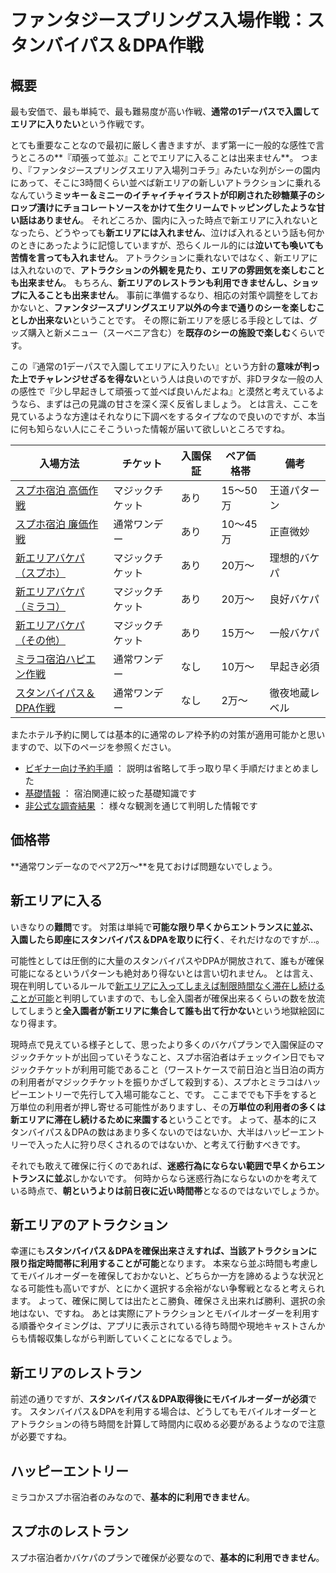 # ファンタジースプリングス入場作戦：スタンバイパス＆DPA作戦

## 概要

最も安価で、最も単純で、最も難易度が高い作戦、**通常の1デーパスで入園してエリアに入りたい**という作戦です。

とても重要なことなので最初に厳しく書きますが、まず第一に一般的な感性で言うところの**『頑張って並ぶ』ことでエリアに入ることは出来ません**。
つまり、『ファンタジースプリングスエリア入場列コチラ』みたいな列がシーの園内にあって、そこに3時間くらい並べば新エリアの新しいアトラクションに乗れるなんていう**ミッキー＆ミニーのイチャイチャイラストが印刷された砂糖菓子のシロップ漬けにチョコレートソースをかけて生クリームでトッピングしたような甘い話はありません**。
それどころか、園内に入った時点で新エリアに入れないとなったら、どうやっても**新エリアには入れません**、泣けば入れるという話も何かのときにあったように記憶していますが、恐らくルール的には**泣いても喚いても苦情を言っても入れません**。
アトラクションに乗れないではなく、新エリアには入れないので、**アトラクションの外観を見たり、エリアの雰囲気を楽しむことも出来ません**。
もちろん、**新エリアのレストランも利用できませんし、ショップに入ることも出来ません**。
事前に準備するなり、相応の対策や調整をしておかないと、**ファンタジースプリングスエリア以外の今まで通りのシーを楽しむことしか出来ない**ということです。
その際に新エリアを感じる手段としては、グッズ購入と新メニュー（スーベニア含む）を**既存のシーの施設で楽しむ**くらいです。

この『通常の1デーパスで入園してエリアに入りたい』という方針の**意味が判った上でチャレンジせざるを得ない**という人は良いのですが、非Dヲタな一般の人の感性で『少し早起きして頑張って並べば良いんだよね』と漠然と考えているようなら、まずは己の見識の甘さを深く深く反省しましょう。
とは言え、ここを見ているような方達はそれなりに下調べをするタイプなので良いのですが、本当に何も知らない人にこそこういった情報が届いて欲しいところですね。

| 入場方法 | チケット | 入園保証 | ペア価格帯 | 備考 |
| ------------- | ------------- | ------------- | ------------- | ------------- |
| [スプホ宿泊 高価作戦](./fsh_plan_fsh_exp.md)    | マジックチケット | あり | 15～50万 | 王道パターン |
| [スプホ宿泊 廉価作戦](./fsh_plan_fsh_rsn.md)    | 通常ワンデー     | あり | 10～45万 | 正直微妙 |
| [新エリアバケパ（スプホ）](./fsh_plan_vp_fsh.md)| マジックチケット | あり | 20万～ | 理想的バケパ |
| [新エリアバケパ（ミラコ）](./fsh_plan_vp_mrc.md)| マジックチケット | あり | 20万～ | 良好バケパ |
| [新エリアバケパ（その他）](./fsh_plan_vp_etc.md)| マジックチケット | あり | 15万～ | 一般バケパ |
| [ミラコ宿泊ハピエン作戦](./fsh_plan_mrc_he.md)  | 通常ワンデー     | なし | 10万～ | 早起き必須 |
| [スタンバイパス＆DPA作戦](./fsh_plan_sp_dpa.md) | 通常ワンデー     | なし | 2万～ | 徹夜地蔵レベル |

またホテル予約に関しては基本的に通常のレア枠予約の対策が適用可能かと思いますので、以下のページを参照ください。

* [ビギナー向け予約手順](./for_begginer.md) ： 説明は省略して手っ取り早く手順だけまとめました
* [基礎情報](./basics.md) ： 宿泊関連に絞った基礎知識です
* [非公式な調査結果](./research.md) ： 様々な観測を通じて判明した情報です


## 価格帯

**通常ワンデーなのでペア2万～**を見ておけば問題ないでしょう。

## 新エリアに入る

いきなりの**難問**です。
対策は単純で**可能な限り早くからエントランスに並ぶ、入園したら即座にスタンバイパス＆DPAを取りに行く**、それだけなのですが…。

可能性としては圧倒的に大量のスタンバイパスやDPAが開放されて、誰もが確保可能になるというパターンも絶対あり得ないとは言い切れません。
とは言え、現在判明しているルールで[新エリアに入ってしまえば制限時間なく滞在し続けることが可能](https://faq.tokyodisneyresort.jp/tdr/faq_detail.html?id=24586)と判明していますので、もし全入園者が確保出来るくらいの数を放流してしまうと**全入園者が新エリアに集合して誰も出て行かない**という地獄絵図になり得ます。

現時点で見えている様子として、思ったより多くのバケパプランで入園保証のマジックチケットが出回っていそうなこと、スプホ宿泊者はチェックイン日でもマジックチケットが利用可能であること（ワーストケースで前日泊と当日泊の両方の利用者がマジックチケットを振りかざして殺到する）、スプホとミラコはハッピーエントリーで先行して入場可能なこと、です。
ここまででも下手をすると万単位の利用者が押し寄せる可能性がありますし、その**万単位の利用者の多くは新エリアに滞在し続けるために来園する**ということです。
よって、基本的にスタンバイパス＆DPAの数はあまり多くないのではないか、大半はハッピーエントリーで入った人に狩り尽くされるのではないか、と考えて行動すべきです。

それでも敢えて確保に行くのであれば、**迷惑行為にならない範囲で早くからエントランスに並ぶ**しかないです。
何時からなら迷惑行為にならないのかを考えている時点で、**朝というよりは前日夜に近い時間帯**となるのではないでしょうか。

## 新エリアのアトラクション

幸運にも**スタンバイパス＆DPAを確保出来さえすれば、当該アトラクションに限り指定時間帯に利用することが可能**となります。
本来なら並ぶ時間も考慮してモバイルオーダーを確保しておかないと、どちらか一方を諦めるような状況となる可能性も高いですが、とにかく選択する余裕がない争奪戦となると考えられます。
よって、確保に関しては出たとこ勝負、確保さえ出来れば勝利、選択の余地はない、ですね。
あとは実際にアトラクションとモバイルオーダーを利用する順番やタイミングは、アプリに表示されている待ち時間や現地キャストさんからも情報収集しながら判断していくことになるでしょう。

## 新エリアのレストラン

前述の通りですが、**スタンバイパス＆DPA取得後にモバイルオーダーが必須**です。
スタンバイパス＆DPAを利用する場合は、どうしてもモバイルオーダーとアトラクションの待ち時間を計算して時間内に収める必要があるようなので注意が必要ですね。

## ハッピーエントリー

ミラコかスプホ宿泊者のみなので、**基本的に利用できません**。

## スプホのレストラン

スプホ宿泊者かバケパのプランで確保が必要なので、**基本的に利用できません**。

